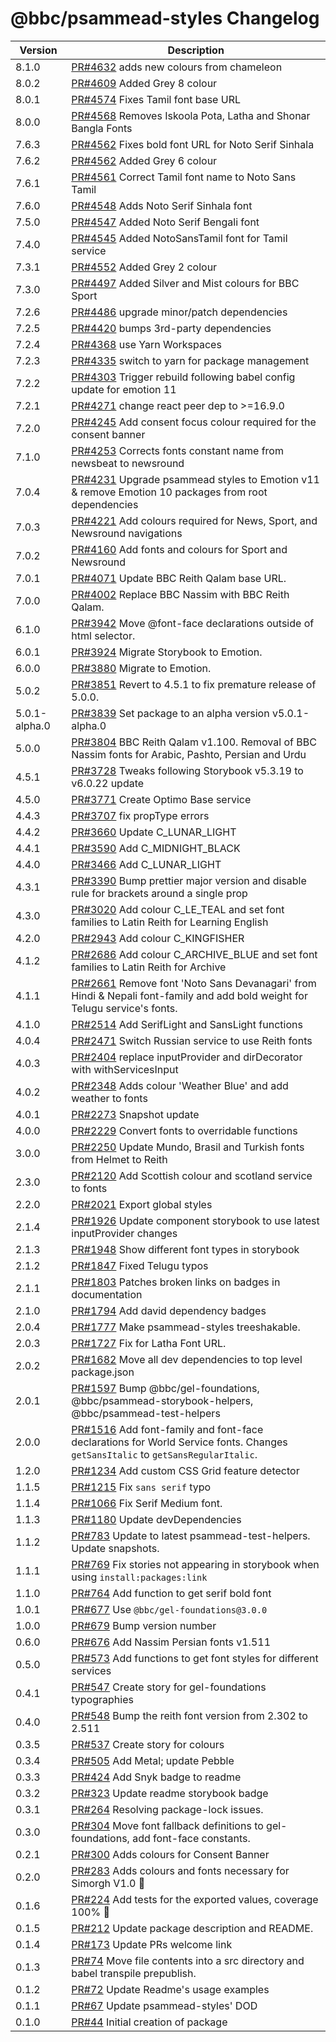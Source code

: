 # @bbc/psammead-styles Changelog

<!-- prettier-ignore -->
| Version | Description |
|---------|-------------|
| 8.1.0 | [PR#4632](https://github.com/bbc/psammead/pull/4632) adds new colours from chameleon |
| 8.0.2 | [PR#4609](https://github.com/bbc/psammead/pull/4609) Added Grey 8 colour |
| 8.0.1 | [PR#4574](https://github.com/bbc/psammead/pull/4574) Fixes Tamil font base URL |
| 8.0.0 | [PR#4568](https://github.com/bbc/psammead/pull/4568) Removes Iskoola Pota, Latha and Shonar Bangla Fonts |
| 7.6.3 | [PR#4562](https://github.com/bbc/psammead/pull/4562) Fixes bold font URL for Noto Serif Sinhala |
| 7.6.2 | [PR#4562](https://github.com/bbc/psammead/pull/4562) Added Grey 6 colour |
| 7.6.1 | [PR#4561](https://github.com/bbc/psammead/pull/4561) Correct Tamil font name to Noto Sans Tamil |
| 7.6.0 | [PR#4548](https://github.com/bbc/psammead/pull/4548) Adds Noto Serif Sinhala font |
| 7.5.0 | [PR#4547](https://github.com/bbc/psammead/pull/4547) Added Noto Serif Bengali font |
| 7.4.0 | [PR#4545](https://github.com/bbc/psammead/pull/4545) Added NotoSansTamil font for Tamil service |
| 7.3.1 | [PR#4552](https://github.com/bbc/psammead/pull/4552) Added Grey 2 colour |
| 7.3.0 | [PR#4497](https://github.com/bbc/psammead/pull/4497) Added Silver and Mist colours for BBC Sport |
| 7.2.6 | [PR#4486](https://github.com/bbc/psammead/pull/4486) upgrade minor/patch dependencies |
| 7.2.5 | [PR#4420](https://github.com/bbc/psammead/pull/4420) bumps 3rd-party dependencies |
| 7.2.4 | [PR#4368](https://github.com/bbc/psammead/pull/4368) use Yarn Workspaces |
| 7.2.3 | [PR#4335](https://github.com/bbc/psammead/pull/4335) switch to yarn for package management |
| 7.2.2 | [PR#4303](https://github.com/bbc/psammead/pull/4303) Trigger rebuild following babel config update for emotion 11 |
| 7.2.1 | [PR#4271](https://github.com/bbc/psammead/pull/4271) change react peer dep to >=16.9.0 |
| 7.2.0 | [PR#4245](https://github.com/bbc/psammead/pull/4245) Add consent focus colour required for the consent banner |
| 7.1.0 | [PR#4253](https://github.com/bbc/psammead/pull/4231) Corrects fonts constant name from newsbeat to newsround |
| 7.0.4 | [PR#4231](https://github.com/bbc/psammead/pull/4231) Upgrade psammead styles to Emotion v11 & remove Emotion 10 packages from root dependencies |
| 7.0.3 | [PR#4221](https://github.com/bbc/psammead/pull/4221) Add colours required for News, Sport, and Newsround navigations |
| 7.0.2 | [PR#4160](https://github.com/bbc/psammead/pull/4160) Add fonts and colours for Sport and Newsround |
| 7.0.1 | [PR#4071](https://github.com/bbc/psammead/pull/4071) Update BBC Reith Qalam base URL. |
| 7.0.0 | [PR#4002](https://github.com/bbc/psammead/pull/4002) Replace BBC Nassim with BBC Reith Qalam. |
| 6.1.0 | [PR#3942](https://github.com/bbc/psammead/pull/3942) Move @font-face declarations outside of html selector. |
| 6.0.1 | [PR#3924](https://github.com/bbc/psammead/pull/3924) Migrate Storybook to Emotion. |
| 6.0.0 | [PR#3880](https://github.com/bbc/psammead/pull/3880) Migrate to Emotion. |
| 5.0.2 | [PR#3851](https://github.com/bbc/psammead/pull/3851) Revert to 4.5.1 to fix premature release of 5.0.0. |
| 5.0.1-alpha.0 | [PR#3839](https://github.com/bbc/psammead/pull/3839) Set package to an alpha version v5.0.1-alpha.0 |
| 5.0.0 | [PR#3804](https://github.com/bbc/psammead/pull/3804) BBC Reith Qalam v1.100. Removal of BBC Nassim fonts for Arabic, Pashto, Persian and Urdu |
| 4.5.1 | [PR#3728](https://github.com/bbc/psammead/pull/3728) Tweaks following Storybook v5.3.19 to v6.0.22 update |
| 4.5.0 | [PR#3771](https://github.com/bbc/psammead/pull/3771) Create Optimo Base service |
| 4.4.3 | [PR#3707](https://github.com/bbc/psammead/pull/3707) fix propType errors |
| 4.4.2 | [PR#3660](https://github.com/bbc/psammead/pull/3660) Update C_LUNAR_LIGHT |
| 4.4.1 | [PR#3590](https://github.com/bbc/psammead/pull/3590) Add C_MIDNIGHT_BLACK |
| 4.4.0 | [PR#3466](https://github.com/bbc/psammead/pull/3466) Add C_LUNAR_LIGHT |
| 4.3.1 | [PR#3390](https://github.com/bbc/psammead/pull/3390) Bump prettier major version and disable rule for brackets around a single prop |
| 4.3.0 | [PR#3020](https://github.com/bbc/psammead/pull/3020) Add colour C_LE_TEAL and set font families to Latin Reith for Learning English |
| 4.2.0 | [PR#2943](https://github.com/bbc/psammead/pull/2943) Add colour C_KINGFISHER |
| 4.1.2 | [PR#2686](https://github.com/bbc/psammead/pull/2686) Add colour C_ARCHIVE_BLUE and set font families to Latin Reith for Archive |
| 4.1.1 | [PR#2661](https://github.com/bbc/psammead/pull/2661) Remove font 'Noto Sans Devanagari' from Hindi & Nepali font-family and add bold weight for Telugu service's fonts. |
| 4.1.0 | [PR#2514](https://github.com/bbc/psammead/pull/2514) Add SerifLight and SansLight functions |
| 4.0.4 | [PR#2471](https://github.com/bbc/psammead/pull/2471) Switch Russian service to use Reith fonts |
| 4.0.3 | [PR#2404](https://github.com/bbc/psammead/pull/2404) replace inputProvider and dirDecorator with withServicesInput |
| 4.0.2 | [PR#2348](https://github.com/bbc/psammead/pull/2348) Adds colour 'Weather Blue' and add weather to fonts |
| 4.0.1 | [PR#2273](https://github.com/bbc/psammead/pull/2273) Snapshot update |
| 4.0.0 | [PR#2229](https://github.com/bbc/psammead/pull/2229) Convert fonts to overridable functions |
| 3.0.0 | [PR#2250](https://github.com/bbc/psammead/pull/2250) Update Mundo, Brasil and Turkish fonts from Helmet to Reith |
| 2.3.0 | [PR#2120](https://github.com/bbc/psammead/pull/2120) Add Scottish colour and scotland service to fonts |
| 2.2.0 | [PR#2021](https://github.com/bbc/psammead/pull/2021) Export global styles |
| 2.1.4 | [PR#1926](https://github.com/bbc/psammead/pull/1926) Update component storybook to use latest inputProvider changes |
| 2.1.3 | [PR#1948](https://github.com/bbc/psammead/pull/1948) Show different font types in storybook |
| 2.1.2 | [PR#1847](https://github.com/bbc/psammead/pull/1847) Fixed Telugu typos |
| 2.1.1 | [PR#1803](https://github.com/bbc/psammead/pull/1803) Patches broken links on badges in documentation |
| 2.1.0 | [PR#1794](https://github.com/bbc/psammead/pull/1794) Add david dependency badges |
| 2.0.4 | [PR#1777](https://github.com/bbc/psammead/pull/1777) Make psammead-styles treeshakable. |
| 2.0.3 | [PR#1727](https://github.com/bbc/psammead/pull/1727) Fix for Latha Font URL. |
| 2.0.2 | [PR#1682](https://github.com/bbc/psammead/pull/1682) Move all dev dependencies to top level package.json |
| 2.0.1 | [PR#1597](https://github.com/bbc/psammead/pull/1597) Bump @bbc/gel-foundations, @bbc/psammead-storybook-helpers, @bbc/psammead-test-helpers |
| 2.0.0 | [PR#1516](https://github.com/bbc/psammead/pull/1516) Add font-family and font-face declarations for World Service fonts. Changes `getSansItalic` to `getSansRegularItalic`. |
| 1.2.0 | [PR#1234](https://github.com/bbc/psammead/pull/1234) Add custom CSS Grid feature detector |
| 1.1.5 | [PR#1215](https://github.com/bbc/psammead/pull/1215) Fix `sans serif` typo |
| 1.1.4 | [PR#1066](https://github.com/bbc/psammead/pull/1066) Fix Serif Medium font. |
| 1.1.3 | [PR#1180](https://github.com/bbc/psammead/pull/1180) Update devDependencies |
| 1.1.2 | [PR#783](https://github.com/bbc/psammead/pull/783) Update to latest psammead-test-helpers. Update snapshots. |
| 1.1.1 | [PR#769](https://github.com/bbc/psammead/pull/769) Fix stories not appearing in storybook when using `install:packages:link` |
| 1.1.0   | [PR#764](https://github.com/bbc/psammead/pull/764) Add function to get serif bold font |
| 1.0.1   | [PR#677](https://github.com/bbc/psammead/pull/677) Use `@bbc/gel-foundations@3.0.0` |
| 1.0.0   | [PR#679](https://github.com/bbc/psammead/pull/679) Bump version number |
| 0.6.0   | [PR#676](https://github.com/bbc/psammead/pull/676) Add Nassim Persian fonts v1.511 |
| 0.5.0   | [PR#573](https://github.com/bbc/psammead/pull/573) Add functions to get font styles for different services |
| 0.4.1   | [PR#547](https://github.com/bbc/psammead/pull/547) Create story for gel-foundations typographies |
| 0.4.0   | [PR#548](https://github.com/bbc/psammead/pull/548) Bump the reith font version from 2.302 to 2.511 |
| 0.3.5   | [PR#537](https://github.com/bbc/psammead/pull/537) Create story for colours |
| 0.3.4   | [PR#505](https://github.com/bbc/psammead/pull/505) Add Metal; update Pebble |
| 0.3.3   | [PR#424](https://github.com/bbc/psammead/pull/424) Add Snyk badge to readme |
| 0.3.2   | [PR#323](https://github.com/BBC/psammead/pull/323) Update readme storybook badge |
| 0.3.1   | [PR#264](https://github.com/BBC/psammead/pull/319) Resolving package-lock issues. |
| 0.3.0   |  [PR#304](https://github.com/BBC-News/psammead/pull/304) Move font fallback definitions to gel-foundations, add font-face constants. |
| 0.2.1   |  [PR#300](https://github.com/BBC-News/psammead/pull/300) Adds colours for Consent Banner |
| 0.2.0   |  [PR#283](https://github.com/BBC-News/psammead/pull/283) Adds colours and fonts necessary for Simorgh V1.0 :art: |
| 0.1.6   | [PR#224](https://github.com/BBC-News/psammead/pull/224) Add tests for the exported values, coverage 100% :tada: |
| 0.1.5   | [PR#212](https://github.com/BBC-News/psammead/pull/212) Update package description and README. |
| 0.1.4   | [PR#173](https://github.com/BBC-News/psammead/pull/173) Update PRs welcome link |
| 0.1.3 | [PR#74](https://github.com/BBC-News/psammead/pull/74) Move file contents into a src directory and babel transpile prepublish. |
| 0.1.2 | [PR#72](https://github.com/BBC-News/psammead/pull/72) Update Readme's usage examples |
| 0.1.1 | [PR#67](https://github.com/BBC-News/psammead/pull/67) Update psammead-styles' DOD |
| 0.1.0 | [PR#44](https://github.com/BBC-News/psammead/pull/44) Initial creation of package |

